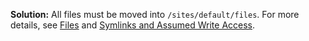 **Solution:** All files must be moved into `/sites/default/files`. For more details, see [Files](/files) and [Symlinks and Assumed Write Access](/symlinks-assumed-write-access).
